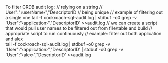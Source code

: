 To filter CRDB audit log:
//   relying on a string
// User":"‹userName›","DescriptorID
// being unique
// example of filtering out a single one
tail -f  cockroach-sql-audit.log | stdbuf -o0 grep -v 'User":"‹application›","DescriptorID' >>audit.log
// we can create a script that would pull user names to be filtered out from file/table and build
// appropriate script to run continuously
// example: filter out both application and alex   
tail -f  cockroach-sql-audit.log | stdbuf -o0 grep -v 'User":"‹application›","DescriptorID' |  stdbuf -o0 grep -v 'User":"‹alex›","DescriptorID' >>audit.log
